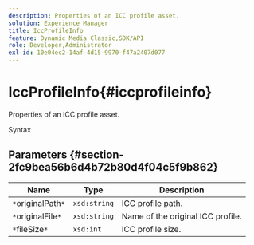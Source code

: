 ```yaml
---
description: Properties of an ICC profile asset.
solution: Experience Manager
title: IccProfileInfo
feature: Dynamic Media Classic,SDK/API
role: Developer,Administrator
exl-id: 10e04ec2-14af-4d15-9970-f47a2407d077
---
```

# IccProfileInfo{#iccprofileinfo}

Properties of an ICC profile asset.

 Syntax 

## Parameters {#section-2fc9bea56b6d4b72b80d4f04c5f9b862}

|  Name  | Type  | Description  |
|---|---|---|
|  `*`originalPath`*`  | `xsd:string`  | ICC profile path.  |
|  `*`originalFile`*`  | `xsd:string`  | Name of the original ICC profile.  |
|  `*`fileSize`*`  | `xsd:int`  | ICC profile size.  |
